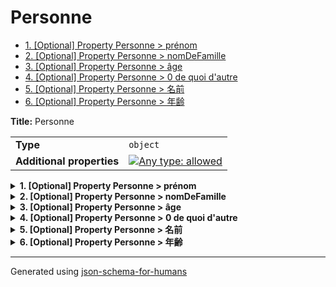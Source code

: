 # Personne

- [1. [Optional] Property Personne > prénom](#prénom)
- [2. [Optional] Property Personne > nomDeFamille](#nomDeFamille)
- [3. [Optional] Property Personne > âge](#âge)
- [4. [Optional] Property Personne > 0 de quoi d'autre](#0_de_quoi_dautre)
- [5. [Optional] Property Personne > 名前](#名前)
- [6. [Optional] Property Personne > 年齢](#年齢)

**Title:** Personne

|                           |                                                                                                                                   |
| ------------------------- | --------------------------------------------------------------------------------------------------------------------------------- |
| **Type**                  | `object`                                                                                                                          |
| **Additional properties** | [![Any type: allowed](https://img.shields.io/badge/Any%20type-allowed-green)](# "Additional Properties of any type are allowed.") |

<details>
<summary>
<strong> <a name="prénom"></a>1. [Optional] Property Personne > prénom</strong>  

</summary>
<blockquote>

|          |          |
| -------- | -------- |
| **Type** | `string` |

**Description:** Le prénom de la personne.

</blockquote>
</details>

<details>
<summary>
<strong> <a name="nomDeFamille"></a>2. [Optional] Property Personne > nomDeFamille</strong>  

</summary>
<blockquote>

|          |          |
| -------- | -------- |
| **Type** | `string` |

**Description:** Le nom de famille de la personne.

</blockquote>
</details>

<details>
<summary>
<strong> <a name="âge"></a>3. [Optional] Property Personne > âge</strong>  

</summary>
<blockquote>

|          |           |
| -------- | --------- |
| **Type** | `integer` |

**Description:** L'âge en années qui doit être plus grand ou égal à 0.

| Restrictions |        |
| ------------ | ------ |
| **Minimum**  | &ge; 0 |

</blockquote>
</details>

<details>
<summary>
<strong> <a name="0_de_quoi_dautre"></a>4. [Optional] Property Personne > 0 de quoi d'autre</strong>  

</summary>
<blockquote>

|          |          |
| -------- | -------- |
| **Type** | `string` |

**Examples:**

```json
"🖖"
```
```json
"صباح الخير"
```
```json
"你好"
```

</blockquote>
</details>

<details>
<summary>
<strong> <a name="名前"></a>5. [Optional] Property Personne > 名前</strong>  

</summary>
<blockquote>

|          |          |
| -------- | -------- |
| **Type** | `string` |

**Description:** 顧客の名前

</blockquote>
</details>

<details>
<summary>
<strong> <a name="年齢"></a>6. [Optional] Property Personne > 年齢</strong>  

</summary>
<blockquote>

|          |           |
| -------- | --------- |
| **Type** | `integer` |

**Description:** 顧客の年齢

</blockquote>
</details>

----------------------------------------------------------------------------------------------------------------------------
Generated using [json-schema-for-humans](https://github.com/coveooss/json-schema-for-humans)